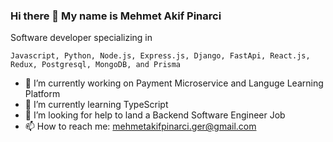 ### Hi there 👋 My name is Mehmet Akif Pinarci

Software developer specializing in

```Javascript, Python, Node.js, Express.js, Django, FastApi, React.js, Redux, Postgresql, MongoDB, and Prisma```

- 🔭 I’m currently working on Payment Microservice and Languge Learning Platform
- 🌱 I’m currently learning TypeScript
- 🤔 I’m looking for help to land a Backend Software Engineer Job
- 📫 How to reach me: mehmetakifpinarci.ger@gmail.com

<!--
**akifpinarci/akifpinarci** is a ✨ _special_ ✨ repository because its `README.md` (this file) appears on your GitHub profile.

Here are some ideas to get you started:

- 🔭 I’m currently working on Payment Microservice and Languge Learning Platform
- 🌱 I’m currently learning TypeScript
- 👯 I’m looking to collaborate on ...
- 🤔 I’m looking for help to land a Backend Software Engineer Job
- 💬 Ask me about ...
- 📫 How to reach me: ...
- 😄 Pronouns: ...
- ⚡ Fun fact: ...
-->
